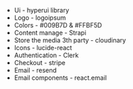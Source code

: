 
* Ui - hyperui library
* Logo - logoipsum
* Colors - #009B7D & #FFBF5D
* Content manage - Strapi
* Store the media 3th party - cloudinary
* Icons - lucide-react
* Authentication - Clerk
* Checkout - stripe
* Email - resend
* Email components - react.email